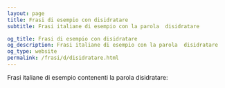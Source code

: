 ```yaml
---
layout: page
title: Frasi di esempio con disidratare 
subtitle: Frasi italiane di esempio con la parola  disidratare

og_title: Frasi di esempio con disidratare 
og_description: Frasi italiane di esempio con la parola  disidratare
og_type: website
permalink: /frasi/d/disidratare.html
---
```


Frasi italiane di esempio contenenti la parola disidratare:


